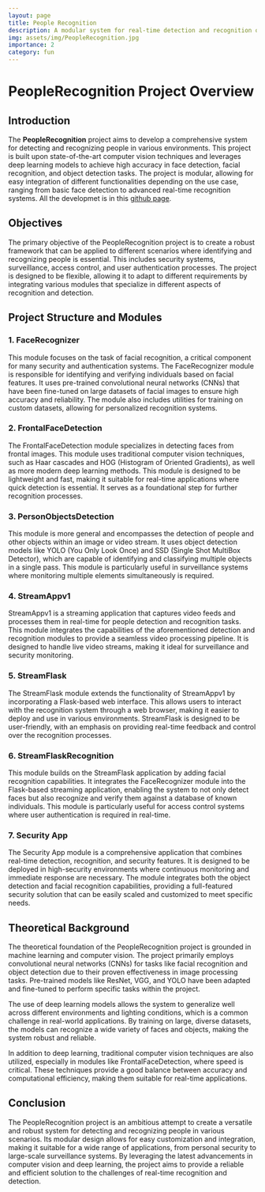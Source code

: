 ```yaml
---
layout: page
title: People Recognition
description: A modular system for real-time detection and recognition of people using advanced computer vision and deep learning techniques.
img: assets/img/PeopleRecognition.jpg
importance: 2
category: fun
---
```


# PeopleRecognition Project Overview

## Introduction

The **PeopleRecognition** project aims to develop a comprehensive system for detecting and recognizing people in various environments. This project is built upon state-of-the-art computer vision techniques and leverages deep learning models to achieve high accuracy in face detection, facial recognition, and object detection tasks. The project is modular, allowing for easy integration of different functionalities depending on the use case, ranging from basic face detection to advanced real-time recognition systems. All the developmet is in this [github page](https://github.com/juanmagdev/PeopleRecognition/).

## Objectives

The primary objective of the PeopleRecognition project is to create a robust framework that can be applied to different scenarios where identifying and recognizing people is essential. This includes security systems, surveillance, access control, and user authentication processes. The project is designed to be flexible, allowing it to adapt to different requirements by integrating various modules that specialize in different aspects of recognition and detection.

## Project Structure and Modules

### 1. **FaceRecognizer**

This module focuses on the task of facial recognition, a critical component for many security and authentication systems. The FaceRecognizer module is responsible for identifying and verifying individuals based on facial features. It uses pre-trained convolutional neural networks (CNNs) that have been fine-tuned on large datasets of facial images to ensure high accuracy and reliability. The module also includes utilities for training on custom datasets, allowing for personalized recognition systems.

### 2. **FrontalFaceDetection**

The FrontalFaceDetection module specializes in detecting faces from frontal images. This module uses traditional computer vision techniques, such as Haar cascades and HOG (Histogram of Oriented Gradients), as well as more modern deep learning methods. This module is designed to be lightweight and fast, making it suitable for real-time applications where quick detection is essential. It serves as a foundational step for further recognition processes.

### 3. **PersonObjectsDetection**

This module is more general and encompasses the detection of people and other objects within an image or video stream. It uses object detection models like YOLO (You Only Look Once) and SSD (Single Shot MultiBox Detector), which are capable of identifying and classifying multiple objects in a single pass. This module is particularly useful in surveillance systems where monitoring multiple elements simultaneously is required.

### 4. **StreamAppv1**

StreamAppv1 is a streaming application that captures video feeds and processes them in real-time for people detection and recognition tasks. This module integrates the capabilities of the aforementioned detection and recognition modules to provide a seamless video processing pipeline. It is designed to handle live video streams, making it ideal for surveillance and security monitoring.

### 5. **StreamFlask**

The StreamFlask module extends the functionality of StreamAppv1 by incorporating a Flask-based web interface. This allows users to interact with the recognition system through a web browser, making it easier to deploy and use in various environments. StreamFlask is designed to be user-friendly, with an emphasis on providing real-time feedback and control over the recognition processes.

### 6. **StreamFlaskRecognition**

This module builds on the StreamFlask application by adding facial recognition capabilities. It integrates the FaceRecognizer module into the Flask-based streaming application, enabling the system to not only detect faces but also recognize and verify them against a database of known individuals. This module is particularly useful for access control systems where user authentication is required in real-time.

### 7. **Security App**

The Security App module is a comprehensive application that combines real-time detection, recognition, and security features. It is designed to be deployed in high-security environments where continuous monitoring and immediate response are necessary. The module integrates both the object detection and facial recognition capabilities, providing a full-featured security solution that can be easily scaled and customized to meet specific needs.

## Theoretical Background

The theoretical foundation of the PeopleRecognition project is grounded in machine learning and computer vision. The project primarily employs convolutional neural networks (CNNs) for tasks like facial recognition and object detection due to their proven effectiveness in image processing tasks. Pre-trained models like ResNet, VGG, and YOLO have been adapted and fine-tuned to perform specific tasks within the project.

The use of deep learning models allows the system to generalize well across different environments and lighting conditions, which is a common challenge in real-world applications. By training on large, diverse datasets, the models can recognize a wide variety of faces and objects, making the system robust and reliable.

In addition to deep learning, traditional computer vision techniques are also utilized, especially in modules like FrontalFaceDetection, where speed is critical. These techniques provide a good balance between accuracy and computational efficiency, making them suitable for real-time applications.

## Conclusion

The PeopleRecognition project is an ambitious attempt to create a versatile and robust system for detecting and recognizing people in various scenarios. Its modular design allows for easy customization and integration, making it suitable for a wide range of applications, from personal security to large-scale surveillance systems. By leveraging the latest advancements in computer vision and deep learning, the project aims to provide a reliable and efficient solution to the challenges of real-time recognition and detection.

